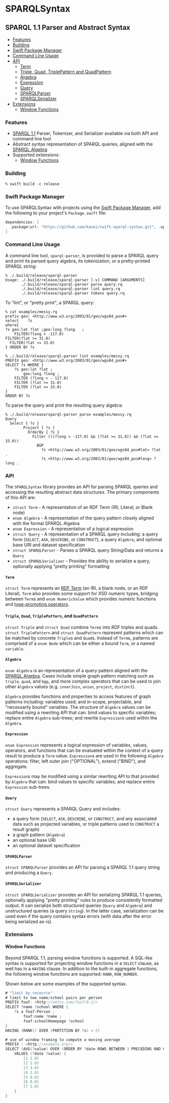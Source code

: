 # SPARQLSyntax

## SPARQL 1.1 Parser and Abstract Syntax

 - [Features](#features)
 - [Building](#building)
 - [Swift Package Manager](#swift-package-manager)
 - [Command Line Usage](#command-line-usage)
 - [API](#api)
   - [Term](#term)
   - [Triple, Quad, TriplePattern and QuadPattern](#triple-quad-triplepattern-and-quadpattern)
   - [Algebra](#algebra)
   - [Expression](#expression)
   - [Query](#query)
   - [SPARQLParser](#sparqlparser)
   - [SPARQLSerializer](#sparqlserializer)
 - [Extensions](#extensions)
   - [Window Functions](#window-functions)

### Features

* [SPARQL 1.1] Parser, Tokenizer, and Serializer available via both API and command line tool
* Abstract syntax representation of SPARQL queries, aligned with the [SPARQL Algebra]
* Supported extensions:
  - [Window Functions](#window-functions)

### Building

```
% swift build -c release
```

### Swift Package Manager

To use SPARQLSyntax with projects using the [Swift Package Manager],
add the following to your project's `Package.swift` file:

  ```swift
  dependencies: [
    .package(url: "https://github.com/kasei/swift-sparql-syntax.git", .upToNextMinor(from: "0.0.91"))
  ]
  ```

### Command Line Usage

A command line tool, `sparql-parser`, is provided to parse a SPARQL query and
print its parsed query algebra, its tokenization, or a pretty-printed SPARQL
string:

```
% ./.build/release/sparql-parser 
Usage: ./.build/release/sparql-parser [-v] COMMAND [ARGUMENTS]
       ./.build/release/sparql-parser parse query.rq
       ./.build/release/sparql-parser lint query.rq
       ./.build/release/sparql-parser tokens query.rq
```

To "lint", or "pretty print", a SPARQL query:

```
% cat examples/messy.rq
prefix geo: <http://www.w3.org/2003/01/geo/wgs84_pos#>
select    ?s
where{
?s geo:lat ?lat ;geo:long ?long   ;
	FILTER(?long < -117.0)
FILTER(?lat >= 31.0)
  FILTER(?lat <= 33.0)
} ORDER BY ?s

% ./.build/release/sparql-parser lint examples/messy.rq 
PREFIX geo: <http://www.w3.org/2003/01/geo/wgs84_pos#>
SELECT ?s WHERE {
    ?s geo:lat ?lat ;
        geo:long ?long ;
    FILTER (?long < - 117.0)
    FILTER (?lat >= 31.0)
    FILTER (?lat <= 33.0)
}
ORDER BY ?s

```

To parse the query and print the resulting query algebra:

```
% ./.build/release/sparql-parser parse examples/messy.rq
Query
  Select { ?s }
        Project { ?s }
          OrderBy { ?s }
            Filter (((?long < -117.0) && (?lat >= 31.0)) && (?lat <= 33.0))
              BGP
                ?s <http://www.w3.org/2003/01/geo/wgs84_pos#lat> ?lat .
                ?s <http://www.w3.org/2003/01/geo/wgs84_pos#long> ?long .

```

### API

The `SPARQLSyntax` library provides an API for parsing SPARQL queries
and accessing the resulting abstract data structures.
The primary components of this API are:

* `struct Term` - A representation of an RDF Term (IRI, Literal, or Blank node)
* `enum Algebra` - A representation of the query pattern closely aligned with the formal SPARQL Algebra
* `enum Expression` - A representation of a logical expression
* `struct Query` - A representation of a SPARQL query including: a query form (`SELECT`, `ASK`, `DESCRIBE`, or `CONSTRUCT`), a query `Algebra`, and optional base URI and dataset specification
* `struct SPARQLParser` - Parses a SPARQL query String/Data and returns a `Query`
* `struct SPARQLSerializer` - Provides the ability to serialize a query, optionally applying "pretty printing" formatting

#### `Term`

`struct Term` represents an [RDF Term] (an IRI, a blank node, or an RDF Literal).
`Term` also provides some support for XSD numeric types,
bridging between `Term`s and `enum NumericValue` which provides numeric functions and [type-promoting operators](https://www.w3.org/TR/xpath20/#promotion).

#### `Triple`, `Quad`, `TriplePattern`, and `QuadPattern`

`struct Triple` and `struct Quad` combine `Term`s into RDF triples and quads.
`struct TriplePattern` and `struct QuadPattern` represent patterns which can be matched by concrete `Triple`s and `Quad`s.
Instead of `Term`s, patterns are comprised of a `enum Node` which can be either a bound `Term`, or a named `variable`.

#### `Algebra`

`enum Algebra` is an representation of a query pattern aligned with the [SPARQL Algebra].
Cases include simple graph pattern matching such as `triple`, `quad`, and `bgp`,
and more complex operators that can be used to join other `Algebra` values
(e.g. `innerJoin`, `union`, `project`, `distinct`).

`Algebra` provides functions and properties to access features of graph patterns including:
variables used; and in-scope, projectable, and "necessarily bound" variables.
The structure of `Algebra` values can be modified using a rewriting API that can:
bind values to specific variables; replace entire `Algebra` sub-trees; and rewrite `Expression`s used within the `Algebra`.

#### `Expression`

`enum Expression` represents a logical expression of variables, values, operators, and functions
that can be evaluated within the context of a query result to produce a  `Term` value.
`Expression`s are used in the following `Algebra` operations: filter, left outer join ("OPTIONAL"), extend ("BIND"), and aggregate.

`Expression`s may be modified using a similar rewriting API to that provided by `Algebra` that can:
bind values to specific variables; and replace entire `Expression` sub-trees.

#### `Query`

`struct Query` represents a SPARQL Query and includes:

* a query form (`SELECT`, `ASK`, `DESCRIBE`, or `CONSTRUCT`, and any associated data such as projected variables, or triple patterns used to `CONSTRUCT` a result graph)
* a graph pattern (`Algebra`)
* an optional base URI
* an optional dataset specification

#### `SPARQLParser`

`struct SPARQLParser` provides an API for parsing a SPARQL 1.1 query string and producing a `Query`.

#### `SPARQLSerializer`

`struct SPARQLSerializer` provides an API for serializing SPARQL 1.1 queries, optionally applying "pretty printing" rules to produce consistently formatted output.
It can serialize both structured queries (`Query` and `Algebra`) and unstructured queries (a query `String`).
In the latter case, serialization can be used even if the query contains syntax errors (with data after the error being serialized as-is).

### Extensions

#### Window Functions

Beyond SPARQL 1.1, parsing window functions is supported.
A SQL-like syntax is supported for projecting window functions in a `SELECT` clause,
as well has in a `HAVING` clause. In addition to the built-in aggregate functions,
the following window functions are supported: `RANK`, `ROW_NUMBER`.

Shown below are some examples of the supported syntax.

```swift
# "limit by resource"
# limit to two name/school pairs per person
PREFIX foaf: <http://xmlns.com/foaf/0.1/>
SELECT ?name ?school WHERE {
	?s a foaf:Person ;
		foaf:name ?name ;
		foaf:schoolHomepage ?school
}
HAVING (RANK() OVER (PARTITION BY ?s) < 2)
```

```swift
# use of window framing to compute a moving average
PREFIX : <http://example.org/>
SELECT (AVG(?value) OVER (ORDER BY ?date ROWS BETWEEN 3 PRECEDING AND CURRENT ROW) AS ?movingAverage) WHERE {
	VALUES (?date ?value) {
		(1 1.0)
		(2 2.0)
		(3 3.0)
		(4 2.0)
		(5 0.0)
		(6 0.0)
		(7 1.0)
	}
}
```


[SPARQL 1.1]: https://www.w3.org/TR/sparql11-query
[SPARQL Algebra]: https://www.w3.org/TR/sparql11-query/#sparqlAlgebra
[Swift Package Manager]: https://swift.org/package-manager
[RDF Term]: https://www.w3.org/TR/sparql11-query/#sparqlBasicTerms
